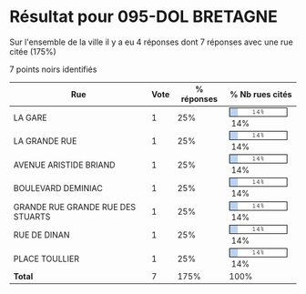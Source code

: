 # Résultat pour 095-DOL BRETAGNE

Sur l'ensemble de la ville il y a eu 4 réponses dont 7 réponses avec une rue citée (175%)

7 points noirs identifiés

| Rue | Vote | % réponses | % Nb rues cités|
|-----|------|------------|----------------|
| LA GARE | 1 | 25% | <img src="../../img/bar_14.gif" />&nbsp;14%|
| LA GRANDE RUE | 1 | 25% | <img src="../../img/bar_14.gif" />&nbsp;14%|
| AVENUE ARISTIDE BRIAND | 1 | 25% | <img src="../../img/bar_14.gif" />&nbsp;14%|
| BOULEVARD DEMINIAC | 1 | 25% | <img src="../../img/bar_14.gif" />&nbsp;14%|
| GRANDE RUE GRANDE RUE DES STUARTS | 1 | 25% | <img src="../../img/bar_14.gif" />&nbsp;14%|
| RUE DE DINAN | 1 | 25% | <img src="../../img/bar_14.gif" />&nbsp;14%|
| PLACE TOULLIER | 1 | 25% | <img src="../../img/bar_14.gif" />&nbsp;14%|
| **Total** | 7 | 175% | 100%|
